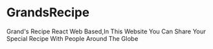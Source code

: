 # GrandsRecipe
Grand's Recipe React Web Based,In This Website You Can Share Your Special Recipe With People Around The Globe
